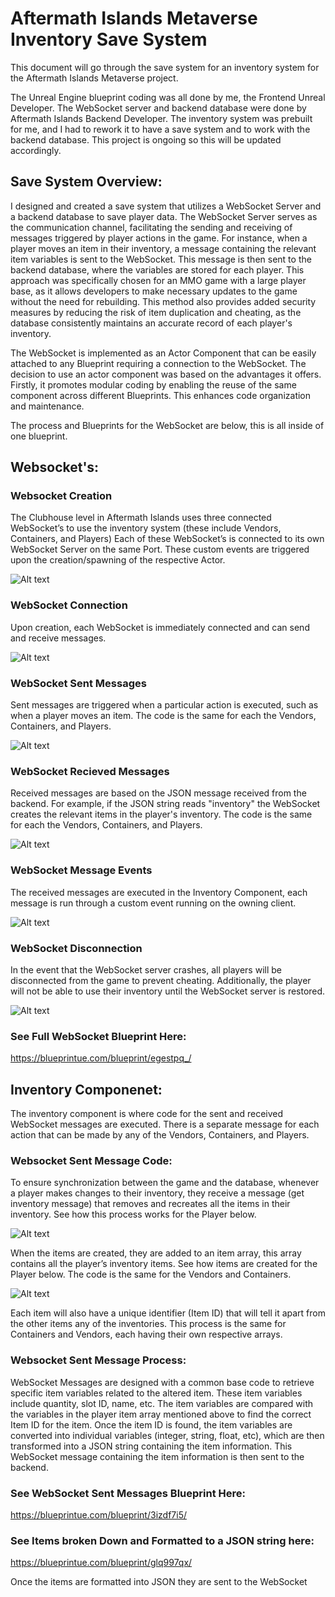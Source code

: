 # Aftermath Islands Metaverse Inventory Save System

This document will go through the save system for an inventory system for the Aftermath Islands Metaverse project.

The Unreal Engine blueprint coding was all done by me, the Frontend Unreal Developer. The WebSocket server and backend database were done by Aftermath Islands Backend Developer. The inventory system was prebuilt for me, and I had to rework it to have a save system and to work with the backend database. This project is ongoing so this will be updated accordingly.

## Save System Overview:
I designed and created a save system that utilizes a WebSocket Server and a backend database to save player data. The WebSocket Server serves as the communication channel, facilitating the sending and receiving of messages triggered by player actions in the game. For instance, when a player moves an item in their inventory, a message containing the relevant item variables is sent to the WebSocket. This message is then sent to the backend database, where the variables are stored for each player. This approach was specifically chosen for an MMO game with a large player base, as it allows developers to make necessary updates to the game without the need for rebuilding. This method also provides added security measures by reducing the risk of item duplication and cheating, as the database consistently maintains an accurate record of each player's inventory.

The WebSocket is implemented as an Actor Component that can be easily attached to any Blueprint requiring a connection to the WebSocket. The decision to use an actor component was based on the advantages it offers. Firstly, it promotes modular coding by enabling the reuse of the same component across different Blueprints. This enhances code organization and maintenance. 

The process and Blueprints for the WebSocket are below, this is all inside of one blueprint.

## Websocket's:

### Websocket Creation

The Clubhouse level in Aftermath Islands uses three connected WebSocket’s to use the inventory system (these include Vendors, Containers, and Players) Each of these WebSocket’s is connected to its own WebSocket Server on the same Port. These custom events are triggered upon the creation/spawning of the respective Actor.

![Alt text](WebSocket_Created.png)

### WebSocket Connection 

Upon creation, each WebSocket is immediately connected and can send and receive messages. 

![Alt text](WebSocket_Connected.png)

### WebSocket Sent Messages 

Sent messages are triggered when a particular action is executed, such as when a player moves an item. The code is the same for each the Vendors, Containers, and Players.

![Alt text](WebSocket_Message_Sent.png)

### WebSocket Recieved Messages

Received messages are based on the JSON message received from the backend. For example, if the JSON string reads "inventory" the WebSocket creates the relevant items in the player's inventory. The code is the same for each the Vendors, Containers, and Players.

![Alt text](WebSocket_Events.png)

### WebSocket Message Events

The received messages are executed in the Inventory Component, each message is run through a custom event running on the owning client. 

![Alt text](WebSocket_ReceivedMessages.png)

### WebSocket Disconnection 

In the event that the WebSocket server crashes, all players will be disconnected from the game to prevent cheating. Additionally, the player will not be able to use their inventory until the WebSocket server is restored.

![Alt text](WebSocket_CrashedorError.png)

### See Full WebSocket Blueprint Here: 

https://blueprintue.com/blueprint/egestpq_/ 

## Inventory Componenet:

The inventory component is where code for the sent and received WebSocket messages are executed.  There is a separate message for each action that can be made by any of the Vendors, Containers, and Players. 

### Websocket Sent Message Code:

To ensure synchronization between the game and the database, whenever a player makes changes to their inventory, they receive a message (get inventory message) that removes and recreates all the items in their inventory. See how this process works for the Player below.

![Alt text](GetInventoryMessage.png)

 When the items are created, they are added to an item array, this array contains all the player’s inventory items. See how items are created for the Player below. The code is the same for the Vendors and Containers.

 ![Alt text](CreateItemMessage.png)
 
 Each item will also have a unique identifier (Item ID) that will tell it apart from the other items any of the inventories. This process is the same for Containers and Vendors, each having their own respective arrays. 

### Websocket Sent Message Process:

WebSocket Messages are designed with a common base code to retrieve specific item variables related to the altered item. These item variables include quantity, slot ID, name, etc. The item variables are compared with the variables in the player item array mentioned above to find the correct Item ID for the item. Once the item ID is found, the item variables are converted into individual variables (integer, string, float, etc), which are then transformed into a JSON string containing the item information. This WebSocket message containing the item information is then sent to the backend.

### See WebSocket Sent Messages Blueprint Here: 

https://blueprintue.com/blueprint/3izdf7i5/

### See Items broken Down and Formatted to a JSON string here: 

https://blueprintue.com/blueprint/glq997qx/ 

Once the items are formatted into JSON they are sent to the WebSocket
